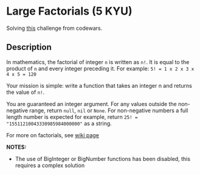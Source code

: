 # Large Factorials (5 KYU)

Solving [this](https://www.codewars.com/kata/557f6437bf8dcdd135000010/train/java) challenge from codewars.

## Description

In mathematics, the factorial of integer `n` is written as `n!`. It is equal to the product of `n` and every integer preceding it. For example: `5! = 1 x 2 x 3 x 4 x 5 = 120`

Your mission is simple: write a function that takes an integer n and returns the value of `n!`.

You are guaranteed an integer argument. For any values outside the non-negative range, return `null`, `nil` or `None`. For non-negative numbers a full length number is expected for example, return `25! = "15511210043330985984000000"` as a string.

For more on factorials, see [wiki page](http://en.wikipedia.org/wiki/Factorial)

**NOTES:**

- The use of BigInteger or BigNumber functions has been disabled, this requires a complex solution
